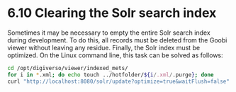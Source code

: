 # 6.10 Clearing the Solr search index

Sometimes it may be necessary to empty the entire Solr search index during development. To do this, all records must be deleted from the Goobi viewer without leaving any residue. Finally, the Solr index must be optimized. On the Linux command line, this task can be solved as follows:

```bash
cd /opt/digiverso/viewer/indexed_mets/
for i in *.xml; do echo touch ../hotfolder/${i/.xml/.purge}; done
curl "http://localhost:8080/solr/update?optimize=true&waitFlush=false"
```

